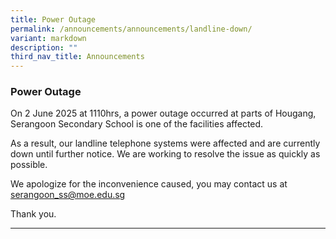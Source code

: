 ```yaml
---
title: Power Outage
permalink: /announcements/announcements/landline-down/
variant: markdown
description: ""
third_nav_title: Announcements
---
```

### Power Outage

On 2 June 2025 at 1110hrs, a power outage occurred at parts of Hougang, Serangoon Secondary School is one of the facilities affected. 

As a result, our landline telephone systems were affected and are currently down until further notice. We are working to resolve the issue as quickly as possible. 

We apologize for the inconvenience caused, you may contact us at <a href="mailto:serangoon_ss@moe.edu.sg">serangoon_ss@moe.edu.sg</a>

Thank you.

<hr>